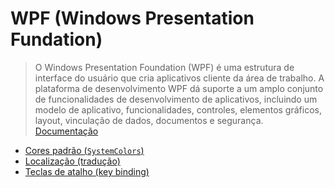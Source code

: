 # WPF (Windows Presentation Fundation)

>O Windows Presentation Foundation (WPF) é uma estrutura de interface do usuário que cria aplicativos cliente da área de trabalho. A plataforma de desenvolvimento WPF dá suporte a um amplo conjunto de funcionalidades de desenvolvimento de aplicativos, incluindo um modelo de aplicativo, funcionalidades, controles, elementos gráficos, layout, vinculação de dados, documentos e segurança.
[Documentação](https://docs.microsoft.com/pt-br/visualstudio/designers/getting-started-with-wpf)

- [Cores padrão (`SystemColors`)](system-colors.md)
- [Localização (tradução)](localization.md)
- [Teclas de atalho (key binding)](key-binding.md)
